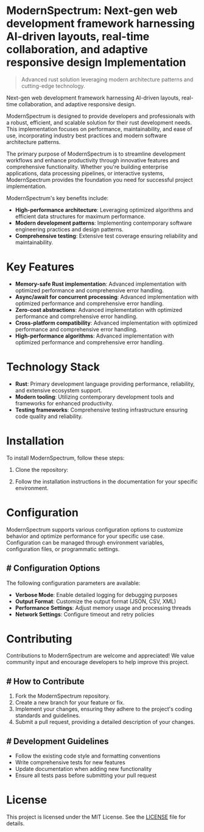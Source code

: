 <!-- fallback_ModernSpectrum_20250802074437_19573 -->

# ModernSpectrum: Next-gen web development framework harnessing AI-driven layouts, real-time collaboration, and adaptive responsive design Implementation
> Advanced rust solution leveraging modern architecture patterns and cutting-edge technology.

Next-gen web development framework harnessing AI-driven layouts, real-time collaboration, and adaptive responsive design.

ModernSpectrum is designed to provide developers and professionals with a robust, efficient, and scalable solution for their rust development needs. This implementation focuses on performance, maintainability, and ease of use, incorporating industry best practices and modern software architecture patterns.

The primary purpose of ModernSpectrum is to streamline development workflows and enhance productivity through innovative features and comprehensive functionality. Whether you're building enterprise applications, data processing pipelines, or interactive systems, ModernSpectrum provides the foundation you need for successful project implementation.

ModernSpectrum's key benefits include:

* **High-performance architecture**: Leveraging optimized algorithms and efficient data structures for maximum performance.
* **Modern development patterns**: Implementing contemporary software engineering practices and design patterns.
* **Comprehensive testing**: Extensive test coverage ensuring reliability and maintainability.

# Key Features

* **Memory-safe Rust implementation**: Advanced implementation with optimized performance and comprehensive error handling.
* **Async/await for concurrent processing**: Advanced implementation with optimized performance and comprehensive error handling.
* **Zero-cost abstractions**: Advanced implementation with optimized performance and comprehensive error handling.
* **Cross-platform compatibility**: Advanced implementation with optimized performance and comprehensive error handling.
* **High-performance algorithms**: Advanced implementation with optimized performance and comprehensive error handling.

# Technology Stack

* **Rust**: Primary development language providing performance, reliability, and extensive ecosystem support.
* **Modern tooling**: Utilizing contemporary development tools and frameworks for enhanced productivity.
* **Testing frameworks**: Comprehensive testing infrastructure ensuring code quality and reliability.

# Installation

To install ModernSpectrum, follow these steps:

1. Clone the repository:


2. Follow the installation instructions in the documentation for your specific environment.

# Configuration

ModernSpectrum supports various configuration options to customize behavior and optimize performance for your specific use case. Configuration can be managed through environment variables, configuration files, or programmatic settings.

## # Configuration Options

The following configuration parameters are available:

* **Verbose Mode**: Enable detailed logging for debugging purposes
* **Output Format**: Customize the output format (JSON, CSV, XML)
* **Performance Settings**: Adjust memory usage and processing threads
* **Network Settings**: Configure timeout and retry policies

# Contributing

Contributions to ModernSpectrum are welcome and appreciated! We value community input and encourage developers to help improve this project.

## # How to Contribute

1. Fork the ModernSpectrum repository.
2. Create a new branch for your feature or fix.
3. Implement your changes, ensuring they adhere to the project's coding standards and guidelines.
4. Submit a pull request, providing a detailed description of your changes.

## # Development Guidelines

* Follow the existing code style and formatting conventions
* Write comprehensive tests for new features
* Update documentation when adding new functionality
* Ensure all tests pass before submitting your pull request

# License

This project is licensed under the MIT License. See the [LICENSE](https://github.com/Muramatsuu/ModernSpectrum/blob/main/LICENSE) file for details.
